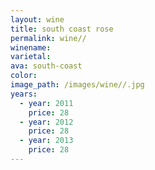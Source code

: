 ```yaml
---
layout: wine
title: south coast rose
permalink: wine//
winename:
varietal:
ava: south-coast
color:
image_path: /images/wine//.jpg
years:
  - year: 2011
    price: 28
  - year: 2012
    price: 28
  - year: 2013
    price: 28
---
```

